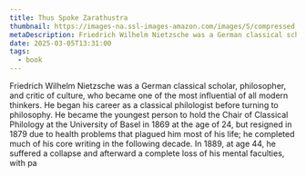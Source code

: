 ```yaml
---
title: Thus Spoke Zarathustra
thumbnail: https://images-na.ssl-images-amazon.com/images/S/compressed.photo.goodreads.com/books/1650680683i/51893.jpg
metaDescription: Friedrich Wilhelm Nietzsche was a German classical scholar, philosopher, and critic of culture, who became one of the most influential of all modern thinkers. He began his career as a classical philologist before turning to philosophy. He became the youngest person to hold the Chair of Classical Philology at the University of Basel in 1869 at the age of 24, but resigned in 1879 due to health problems that plagued him most of his life; he completed much of his core writing in the following decade. In 1889, at age 44, he suffered a collapse and afterward a complete loss of his mental faculties, with pa
date: 2025-03-05T13:31:00
tags:
  - book
---
```

Friedrich Wilhelm Nietzsche was a German classical scholar, philosopher, and critic of culture, who became one of the most influential of all modern thinkers. He began his career as a classical philologist before turning to philosophy. He became the youngest person to hold the Chair of Classical Philology at the University of Basel in 1869 at the age of 24, but resigned in 1879 due to health problems that plagued him most of his life; he completed much of his core writing in the following decade. In 1889, at age 44, he suffered a collapse and afterward a complete loss of his mental faculties, with pa
